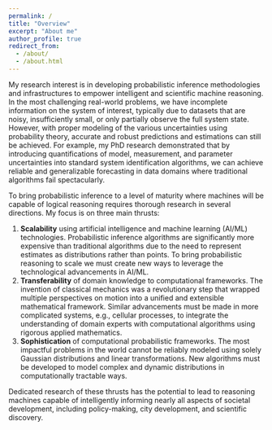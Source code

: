 ```yaml
---
permalink: /
title: "Overview"
excerpt: "About me"
author_profile: true
redirect_from: 
  - /about/
  - /about.html
---
```

 
My research interest is in developing probabilistic inference methodologies and infrastructures to empower intelligent and scientific machine reasoning. In the most challenging real-world problems, we have incomplete information on the system of interest, typically due to datasets that are noisy, insufficiently small, or only partially observe the full system state. However, with proper modeling of the various uncertainties using probability theory, accurate and robust predictions and estimations can still be achieved. For example, my PhD research demonstrated that by introducing quantifications of model, measurement, and parameter uncertainties into standard system identification algorithms, we can achieve reliable and generalizable forecasting in data domains where traditional algorithms fail spectacularly.

To bring probabilistic inference to a level of maturity where machines will be capable of logical reasoning requires thorough research in several directions. My focus is on three main thrusts:

1. **Scalability** using artificial intelligence and machine learning (AI/ML) technologies. Probabilistic inference algorithms are significantly more expensive than traditional algorithms due to the need to represent estimates as distributions rather than points. To bring probabilistic reasoning to scale we must create new ways to leverage the technological advancements in AI/ML.
2. **Transferability** of domain knowledge to computational frameworks. The invention of classical mechanics was a revolutionary step that wrapped multiple perspectives on motion into a unified and extensible mathematical framework. Similar advancements must be made in more complicated systems, e.g., cellular processes, to integrate the understanding of domain experts with computational algorithms using rigorous applied mathematics.
3. **Sophistication** of computational probabilistic frameworks. The most impactful problems in the world cannot be reliably modeled using solely Gaussian distributions and linear transformations. New algorithms must be developed to model complex and dynamic distributions in computationally tractable ways.

Dedicated research of these thrusts has the potential to lead to reasoning machines capable of intelligently informing nearly all aspects of societal development, including policy-making, city development, and scientific discovery.